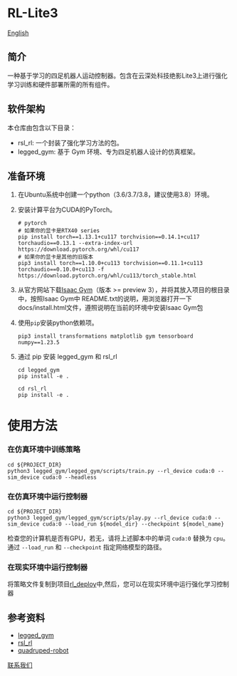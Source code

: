 ﻿# RL-Lite3

[English](./README.md)

## 简介
一种基于学习的四足机器人运动控制器。包含在云深处科技绝影Lite3上进行强化学习训练和硬件部署所需的所有组件。
## 软件架构
本仓库由包含以下目录：
- rsl_rl: 一个封装了强化学习方法的包。
- legged_gym: 基于 Gym 环境、专为四足机器人设计的仿真框架。


## 准备环境 
1.  在Ubuntu系统中创建一个python（3.6/3.7/3.8，建议使用3.8）环境。

2.  安装计算平台为CUDA的PyTorch。
    ```
    # pytorch
    # 如果你的显卡是RTX40 series
    pip install torch==1.13.1+cu117 torchvision==0.14.1+cu117 torchaudio==0.13.1 --extra-index-url https://download.pytorch.org/whl/cu117
    # 如果你的显卡是其他的旧版本
    pip3 install torch==1.10.0+cu113 torchvision==0.11.1+cu113 torchaudio==0.10.0+cu113 -f https://download.pytorch.org/whl/cu113/torch_stable.html
    ```

3.  从官方网站下载[Isaac Gym](https://developer.nvidia.com/isaac-gym)（版本 >= preview 3），并将其放入项目的根目录中，按照Isaac Gym中
README.txt的说明，用浏览器打开一下docs/install.html文件，遵照说明在当前的环境中安装Isaac Gym包

4. 使用`pip`安装python依赖项。
    ```
    pip3 install transformations matplotlib gym tensorboard numpy==1.23.5
    ```

5. 通过 pip 安装 legged_gym 和 rsl_rl
    ```
    cd legged_gym
    pip install -e .
    
    cd rsl_rl
    pip install -e .
    ```

# 使用方法

### 在仿真环境中训练策略
```
cd ${PROJECT_DIR}
python3 legged_gym/legged_gym/scripts/train.py --rl_device cuda:0 --sim_device cuda:0 --headless
```

### 在仿真环境中运行控制器
```
cd ${PROJECT_DIR}
python3 legged_gym/legged_gym/scripts/play.py --rl_device cuda:0 --sim_device cuda:0 --load_run ${model_dir} --checkpoint ${model_name}
```
检查您的计算机是否有GPU，若无，请将上述脚本中的单词 `cuda:0` 替换为 `cpu`。
通过 `--load_run` 和 `--checkpoint`  指定网络模型的路径。

### 在现实环境中运行控制器

将策略文件复制到项目[rl_deploy](https://github.com/DeepRoboticsLab/Lite3_rl_deploy.git)中,然后，您可以在现实环境中运行强化学习控制器

## 参考资料
- [legged_gym](https://github.com/leggedrobotics/legged_gym.git)
- [rsl_rl](https://github.com/leggedrobotics/rsl_rl)
- [quadruped-robot](https://gitee.com/HUAWEI-ASCEND/quadruped-robot.git)
  
  
  
[联系我们](https://www.deeprobotics.cn/robot/index/company.html#maps)

